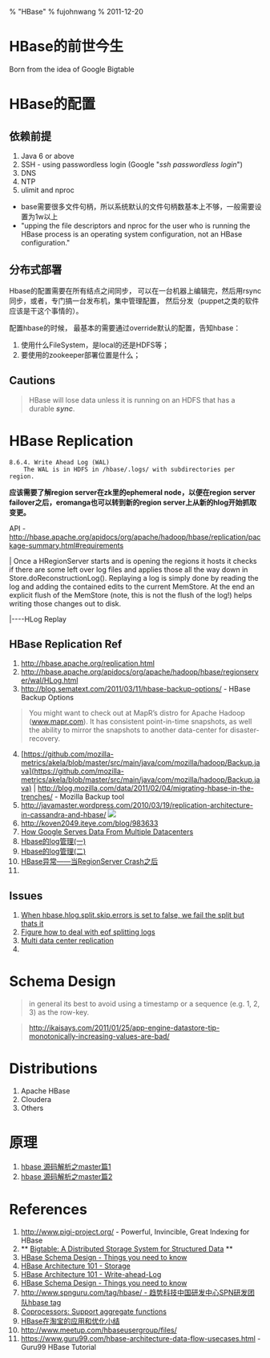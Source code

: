 % "HBase"
% fujohnwang
% 2011-12-20

# HBase的前世今生
Born from the idea of Google Bigtable

# HBase的配置

## 依赖前提

1. Java 6 or above 
2. SSH - using passwordless login (Google "_ssh passwordless login_")
3. DNS
4. NTP
5. ulimit and nproc
  - base需要很多文件句柄，所以系统默认的文件句柄数基本上不够，一般需要设置为1w以上 
  - "upping the file descriptors and nproc for the user who is running the HBase process is an operating system configuration, not an HBase configuration."

## 分布式部署

Hbase的配置需要在所有结点之间同步， 可以在一台机器上编辑完，然后用rsync同步，或者，专门搞一台发布机，集中管理配置， 然后分发（puppet之类的软件应该是干这个事情的）。

配置hbase的时候， 最基本的需要通过override默认的配置，告知hbase：

1. 使用什么FileSystem，是local的还是HDFS等；
2. 要使用的zookeeper部署位置是什么；

## Cautions

> HBase will lose data unless it is running on an HDFS that has a durable ___sync___.




# HBase Replication
	8.6.4. Write Ahead Log (WAL)
		The WAL is in HDFS in /hbase/.logs/ with subdirectories per region.

__应该需要了解region server在zk里的ephemeral node，以便在region server failover之后，eromanga也可以转到新的region server上从新的hlog开始抓取变更。__

API - <http://hbase.apache.org/apidocs/org/apache/hadoop/hbase/replication/package-summary.html#requirements>


| Once a HRegionServer starts and is opening the regions it hosts it checks if there are some left over log files and applies those all the way down in Store.doReconstructionLog(). Replaying a log is simply done by reading the log and adding the contained edits to the current MemStore. At the end an explicit flush of the MemStore (note, this is not the flush of the log!) helps writing those changes out to disk. 

|----HLog Replay




## HBase Replication Ref
1. <http://hbase.apache.org/replication.html>
2. <http://hbase.apache.org/apidocs/org/apache/hadoop/hbase/regionserver/wal/HLog.html>
3. <http://blog.sematext.com/2011/03/11/hbase-backup-options/> - HBase Backup Options
  > You might want to check out at MapR’s distro for Apache Hadoop (www.mapr.com). It has consistent point-in-time snapshots, as well the ability to mirror the snapshots to another data-center for disaster-recovery.
4. [https://github.com/mozilla-metrics/akela/blob/master/src/main/java/com/mozilla/hadoop/Backup.java](https://github.com/mozilla-metrics/akela/blob/master/src/main/java/com/mozilla/hadoop/Backup.java)  | <http://blog.mozilla.com/data/2011/02/04/migrating-hbase-in-the-trenches/> - Mozilla Backup tool
5. <http://javamaster.wordpress.com/2010/03/19/replication-architecture-in-cassandra-and-hbase/> ![](http://javamaster.files.wordpress.com/2010/03/hbasereplication.png?w=460&h=359)
6. <http://koven2049.iteye.com/blog/983633>
7. [How Google Serves Data From Multiple Datacenters](http://highscalability.com/blog/2009/8/24/how-google-serves-data-from-multiple-datacenters.html)
8. [Hbase的log管理(一)](http://punishzhou.iteye.com/blog/1286230)
9. [Hbase的log管理(二)](http://punishzhou.iteye.com/blog/1288175)
10. [HBase异常——当RegionServer Crash之后](http://www.spnguru.com/2011/03/hbase%E5%BC%82%E5%B8%B8%E2%80%94%E2%80%94%E5%BD%93regionserver-crash%E4%B9%8B%E5%90%8E/)
11. ​

## Issues
1. [When hbase.hlog.split.skip.errors is set to false, we fail the split but thats it](https://issues.apache.org/jira/browse/HBASE-2958)
2. [Figure how to deal with eof splitting logs](https://issues.apache.org/jira/browse/HBASE-2643)
3. [Multi data center replication](https://issues.apache.org/jira/browse/HBASE-1295)
4. ​

# Schema Design
>  in general its best to avoid using a timestamp or a sequence (e.g. 1, 2, 3) as the row-key.

> <http://ikaisays.com/2011/01/25/app-engine-datastore-tip-monotonically-increasing-values-are-bad/>

# Distributions
1. Apache HBase
2. Cloudera 
3. Others

# 原理
1. [hbase 源码解析之master篇1](http://koven2049.iteye.com/blog/974714)
2. [hbase 源码解析之master篇2](http://koven2049.iteye.com/blog/976619)


# References

1. <http://www.pigi-project.org/> - Powerful, Invincible, Great Indexing for HBase
2. ** [Bigtable: A Distributed Storage System for Structured Data](https://db.usenix.org//events/osdi06/tech/chang/chang_html/)  **
3. [HBase Schema Design - Things you need to know](http://java.dzone.com/videos/hbase-schema-design-things-you)
4. [HBase Architecture 101 - Storage](http://www.larsgeorge.com/2009/10/hbase-architecture-101-storage.html)
5. [HBase Architecture 101 - Write-ahead-Log](http://www.larsgeorge.com/2010/01/hbase-architecture-101-write-ahead-log.html)
6. [HBase Schema Design - Things you need to know](http://java.dzone.com/videos/hbase-schema-design-things-you)
7. [http://www.spnguru.com/tag/hbase/ - 趋势科技中国研发中心SPN研发团队hbase tag](http://www.spnguru.com/tag/hbase/)
8. [Coprocessors: Support aggregate functions](https://issues.apache.org/jira/browse/HBASE-1512)
9. [HBase在淘宝的应用和优化小结](http://blog.nosqlfan.com/html/3694.html)
10. <http://www.meetup.com/hbaseusergroup/files/> 
11. <https://www.guru99.com/hbase-architecture-data-flow-usecases.html>  - Guru99 HBase Tutorial






